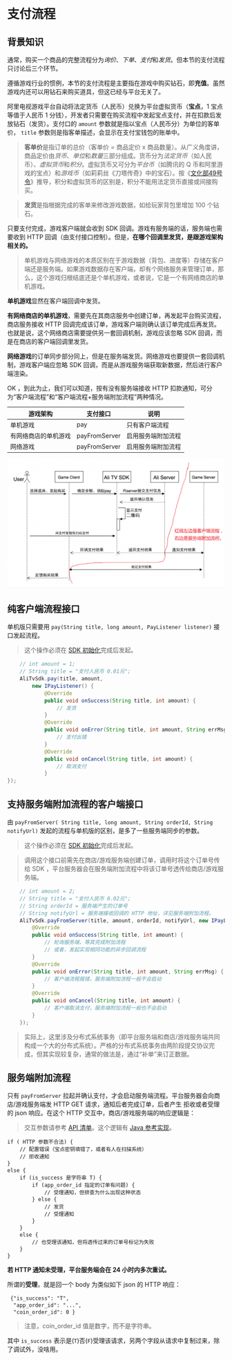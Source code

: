 # 支付流程

## 背景知识

通常，购买一个商品的完整流程分为*询价*、*下单*、*支付*和*发货*。但本节的支付流程只讨论后三个环节。

遵循游戏行业的惯例，本节的支付流程是主要指在游戏中购买钻石，即**充值**。虽然游戏内还可以用钻石来购买道具，但这已经与平台无关了。

阿里电视游戏平台自动将法定货币（人民币）兑换为平台虚拟货币（**宝点**，1 宝点等值于人民币 1 分钱），开发者只需要在购买流程中发起宝点支付，并在扣款后发放钻石（发货）。支付口的 `amount` 参数就是指以宝点（人民币分）为单位的客单价， `title` 参数则是指客单描述，会显示在支付宝钱包的账单中。

> **客单价**是指订单的总价（客单价 = 商品定价 x 商品数量）。从广义角度讲，商品定价由*货币*、*单位*和*数量*三部分组成。货币分为*法定货币*（如人民币）、*虚拟货币*和*积分*。虚拟货币又可分为*平台币*（如腾讯的 Q 币和阿里游戏的宝点）和*游戏币*（如莉莉丝《刀塔传奇》中的宝石）。按《[文化部49号令](http://www.gov.cn/flfg/2010-06/22/content_1633935.htm)》推导，积分和虚拟货币的区别是，积分不能用法定货币直接或间接购买。

> **发货**是指根据完成的客单来修改游戏数据，如给玩家背包里增加 100 个钻石。

只要支付完成，游戏客户端就会收到 SDK 回调。游戏有服务端的话，服务端也需要收到 HTTP  回调（由支付接口控制）。但是，**在哪个回调里发货，是跟游戏架构相关的。**

> 单机游戏与网络游戏的本质区别在于游戏数据（背包、进度等）存储在客户端还是服务端。如果游戏数据存在客户端，却有个网络服务来管理订单，那么，这个游戏归根结底还是个单机游戏，或者说，它是一个有网络商店的单机游戏。

**单机游戏**显然在客户端回调中发货。

**有网络商店的单机游戏**，需要先在其商店服务中创建订单，再发起平台购买流程，商店服务接收 HTTP 回调完成该订单，游戏客户端则确认该订单完成后再发货。也就是说，这个网络商店需要提供另一套回调机制，游戏应该忽略 SDK 回调，而是在商店的客户端回调里发货。

**网络游戏**的订单同步部分同上，但是在服务端发货。网络游戏也要提供一套回调机制，游戏客户端应忽略 SDK 回调，而是从游戏服务端获取新数据，然后进行客户端渲染。

OK ，到此为止，我们可以知道，按有没有服务端接收 HTTP 扣款通知，可分为“客户端流程”和“客户端流程+服务端附加流程”两种情况。

游戏架构 | 支付接口 | 说明
---------|----------|--------
单机游戏 | pay      | 只有客户端流程
有网络商店的单机游戏 | payFromServer | 启用服务端附加流程
网络游戏 | payFromServer | 启用服务端附加流程

![支付流程](pay_notation.png)

## 纯客户端流程接口

单机版只需要用 `pay(String title, long amount, PayListener listener)` 接口发起流程。

> 这个操作必须在 [SDK 初始化](bootstrap.md)完成后发起。

```java
    // int amount = 1;
	// String title = "支付人民币 0.01元";
    AliTvSdk.pay(title, amount,
		new IPayListener() {
			@Override
			public void onSuccess(String title, int amount) {
				// 发货
			}
			@Override
			public void onError(String title, int amount, String errMsg) {
				// 支付出错
			}
			@Override
			public void onCancel(String title, int amount) {
				// 取消支付
			}
});
```

## 支持服务端附加流程的客户端接口

由 `payFromServer( String title, long amount, String orderId, String notifyUrl)` 发起的流程与单机版的区别，是多了一些服务端同步的参数。

> 这个操作必须在 [SDK 初始化](bootstrap.md)完成后发起。

> 调用这个接口前需先在商店/游戏服务端创建订单，调用时将这个订单号传给 SDK ，平台服务器会在服务端附加流程中将该订单号透传给商店/游戏服务端。

```java
    // int amount = 2;
	// String title = "支付人民币 0.02元";
	// String orderId = 服务端产生的订单号
	// String notifyUrl = 服务端接收回调的 HTTP 地址，详见服务端附加流程。
    AliTvSdk.payFromServer(title, amount, orderId, notifyUrl, new IPayListener() {
        @Override
		public void onSuccess(String title, int amount) {
            // 轮询服务端，等其完成附加流程
            // 或者，发起实现相同功能的异步回调流程
		}
		@Override
		public void onError(String title, int amount, String errMsg) {
		    // 客户端流程报错，服务端附加流程一般不会启动
		}
		@Override
		public void onCancel(String title, int amount) {
		    // 客户端取消支付，服务端附加流程一般也不会启动
		}
    });
```

> 实际上，这里涉及分布式系统事务（即平台服务端和商店/游戏服务端共同构成一个大的分布式系统）。严格的分布式系统事务由两阶段提交协议完成，但其实现较复杂，通常的做法是，通过“补单”来订正数据。

## 服务端附加流程

只有 `payFromServer` 拉起并确认支付，才会启动服务端流程。平台服务器会向商店/游戏服务端发 HTTP GET 请求，通知后者完成订单，后者产生 拒收或者受理的 json 响应。在这个 HTTP 交互中，商店/游戏服务端的响应逻辑是：

> 交互参数请参考 [API 清单](../api/README.md)。这个逻辑有 [Java 参考实现](../appendix/serverdemo.md)。

```
if ( HTTP 参数不合法) {
    // 配置错误（宝点密钥填错了，或者有人在扫描系统）
    // 拒收通知
}
else {
    if (is_success 是字符串 T) {
        if (app_order_id 指定的订单有问题) {
            // 受理通知，但排查为什么出现这种状态
        } else {
            // 发货
            // 受理通知
        }
    }
    else {
        // 也受理该通知，但将透传过来的订单号标记为失败
    }
}
```

**若 HTTP 通知未受理，平台服务端会在 24 小时内多次重试。**

所谓的**受理**，就是回一个 body 为类似如下 json 的 HTTP 响应：

```
 {"is_success": "T",
  "app_order_id": "...",
  "coin_order_id": 0 }
```

> 注意，coin_order_id 值是数字，而不是字符串。

其中 `is_success` 表示是(`T`)否(`F`)受理该请求，另两个字段从请求中复制过来，除了调试外，没啥用。


